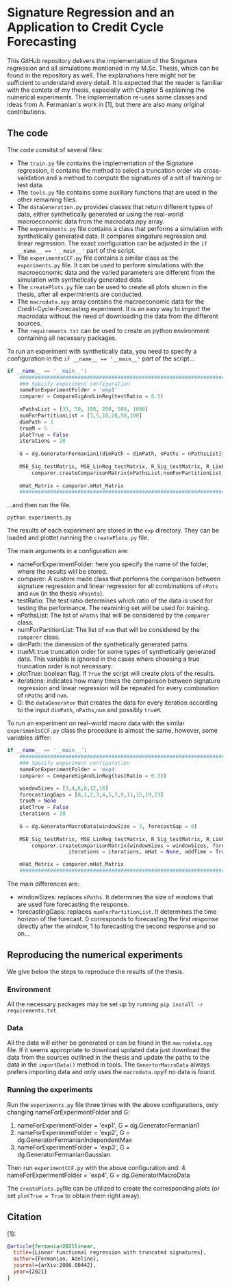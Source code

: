 # Signature Regression and an Application to Credit Cycle Forecasting

This GitHub repository delivers the implementation of the Singature regression and all simulations mentioned in my M.Sc. Thesis, which can be found in the repository as well. The explanations here might not be sufficient to understand every detail. It is expected that the reader is familiar with the contets of my thesis, especially with Chapter 5 explaining the numerical experiments. The implementation re-uses some classes and ideas from A. Fermanian's work in [1], but there are also many original contributions.

## The code

The code consitst of several files:

- The `train.py` file contains the implementation of the Signature regression, it contains the method to select a truncation order via cross-validation and a method to compute the signatures of a set of training or test data.
- The `tools.py` file contains some auxiliary functions that are used in the other remaining files.
- The `dataGeneration.py` provides classes that return different types of data, either synthetically generated or using the real-world macroeconomic data from the macrodata.npy array.
- The `expermiments.py` file contains a class that performs a simulation with synthetically generated data. It compares singature regression and linear regression. The exact configuration can be adjusted in the `if __name__ == '__main__'` part of the script.
- The `experimentsCCF.py` file contains a similar class as the `experiments.py` file. It can be used to perform simulations with the macroeconomic data and the varied parameters are different from the simulation with synthetically generated data.
- The `createPlots.py` file can be used to create all plots shown in the thesis, after all experminents are conducted.
- The `macrodata.npy` array contains the macroeconomic data for the Credit-Cycle-Forecasting experiment. It is an easy way to import the macrodata without the need of downloading the data from the different sources.
- The `requirements.txt` can be used to create an python environment containing all necessary packages.

To run an experiment with synthetically data, you need to specify a configuration in the `if __name__ == '__main__'` part of the script...

```python
if __name__ == '__main__':
    ##########################################################################
    ### Specify experiment configuration
    nameForExperimentFolder = 'exp1'
    comparer = CompareSigAndLinReg(testRatio = 0.5)
    
    nPathsList = [33, 50, 100, 200, 500, 1000]
    numForPartitionList = [3,5,10,20,50,100]
    dimPath = 3
    trueM = 5
    plotTrue = False
    iterations = 20
    
    G = dg.GeneratorFermanian1(dimPath = dimPath, nPaths = nPathsList[0], num = numForPartitionList[0], trueM = trueM)
    
    MSE_Sig_testMatrix, MSE_LinReg_testMatrix, R_Sig_testMatrix, R_LinReg_testMatrix = \
        comparer.createComparisonMatrix(nPathsList,numForPartitionList,G, iterations= iterations, mHat = None, addTime = True, addBase = True)
    
    mHat_Matrix = comparer.mHat_Matrix
    ##########################################################################
```

...and then run the file.

```
python experiments.py
```
The results of each experiment are stored in the `exp` directory. They can be loaded and plottet running the `createPlots.py` file.

The main arguments in a configuration are:
* nameForExperimentFolder: here you specify the name of the folder, where the results will be stored.
* comparer: A custom made class that performs the comparison between signature regression and linear regression for all combinations of `nPats` and `num` (in the thesis `nPoints`).
* testRatio: The test ratio determines which ratio of the data is used for testing the performance. The reamining set will be used for training.
* nPathsList: The list of `nPaths` that will be considered by the `comparer` class.
* numForPartitionList: The list of `num` that will be considered by the `comparer` class.
* dimPath: the dimension of the synthetically generated paths.
* trueM: true truncation order for some types of synthetically generated data. This variable is ignored in the cases where choosing a true truncation order is not necessary.
* plotTrue: boolean flag. If `True` the script will create plots of the results.
* iterations: indicates how many times the comparison between signature regression and linear regression will be repeated for every combination of `nPaths` and `num`.
* G: the `dataGenerator` that creates the data for every iteration according to the input `dimPath`, `nPaths`,`num` and possibly `trueM`.

To run an experiment on real-world macro data with the similar `experimentsCCF.py` class the procedure is almost the same, however, some variables differ:

```python
if __name__ == '__main__':
    ##########################################################################
    ### Specify experiment configuration
    nameForExperimentFolder = 'exp4'
    comparer = CompareSigAndLinReg(testRatio = 0.33)

    windowSizes = [3,4,6,8,12,16]
    forecastingGaps = [0,1,2,3,4,5,7,9,11,15,19,23]
    trueM = None
    plotTrue = False
    iterations = 20
    
    G = dg.GeneratorMacroData(windowSize = 3, forecastGap = 0)
    
    MSE_Sig_testMatrix, MSE_LinReg_testMatrix, R_Sig_testMatrix, R_LinReg_testMatrix = \
        comparer.createComparisonMatrix(windowSizes = windowSizes, forecastingGaps = forecastingGaps, dataGenerator = G,
					iterations = iterations, mHat = None, addTime = True, addBase = True)

    mHat_Matrix = comparer.mHat_Matrix
    ##########################################################################
```

The main differences are:
* windowSizes: replaces `nPaths`. It determines the size of windows that are used fore forecasting the response.
* forecastingGaps: replaces `numForPartitionList`. It determines the time horizon of the forecast. 0 corresponds to forecasting the first response directly after the window, 1 to forecasting the second response and so on...

## Reproducing the numerical experiments

We give below the steps to reproduce the results of the thesis.

### Environment

All the necessary packages may be set up by running
`pip install -r requirements.txt`

### Data

All the data will either be generated or can be found in the `macrodata.npy` file. If it seems appropriate to download updated data just download the data from the sources outlined in the thesis and update the paths to the data in the `importData()` method in tools. The `GenertorMacroData` always prefers importing data and only uses the `macrodata.npy`if no data is found.

### Running the experiments

Run the `experiments.py` file three times with the above configurations, only changing nameForExperimentFolder and G:
1. nameForExperimentFolder = 'exp1', G = dg.GeneratorFermanian1
2. nameForExperimentFolder = 'exp2', G = dg.GeneratorFermanianIndependentMax
3. nameForExperimentFolder = 'exp3', G = dg.GeneratorFermanianGaussian

Then run `experimentCCF.py` with the above configuration and:
4. nameForExperimentFolder = 'exp4', G = dg.GeneratorMacroData


The `createPlots.py`file can be utilized to create the corresponding plots (or set `plotTrue = True` to obtain them right away).

## Citation

[1]:
```bibtex
@article{fermanian2021linear,
  title={Linear functional regression with truncated signatures},
  author={Fermanian, Adeline},
  journal={arXiv:2006.08442},
  year={2021}
}
```

